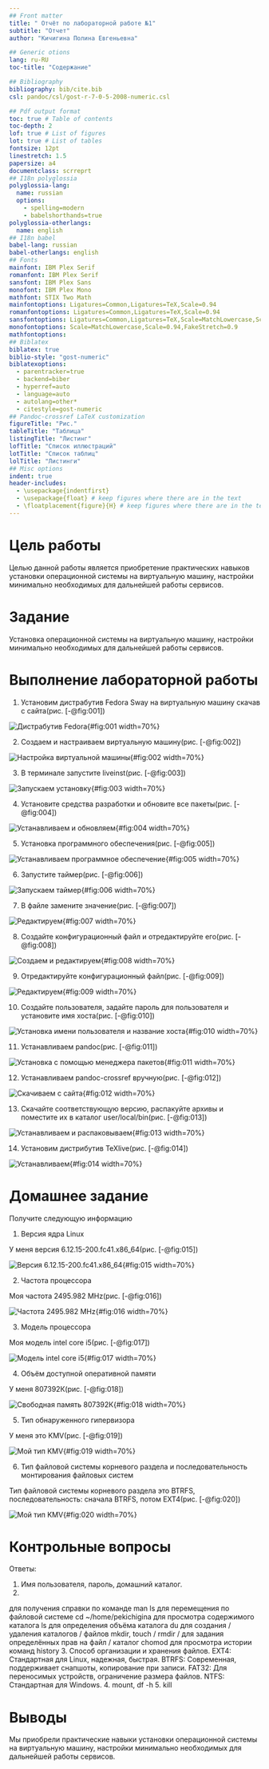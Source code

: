 ```yaml
---
## Front matter
title: " Отчёт по лабораторной работе №1"
subtitle: "Отчет"
author: "Кичигина Полина Евгеньевна"

## Generic otions
lang: ru-RU
toc-title: "Содержание"

## Bibliography
bibliography: bib/cite.bib
csl: pandoc/csl/gost-r-7-0-5-2008-numeric.csl

## Pdf output format
toc: true # Table of contents
toc-depth: 2
lof: true # List of figures
lot: true # List of tables
fontsize: 12pt
linestretch: 1.5
papersize: a4
documentclass: scrreprt
## I18n polyglossia
polyglossia-lang:
  name: russian
  options:
	- spelling=modern
	- babelshorthands=true
polyglossia-otherlangs:
  name: english
## I18n babel
babel-lang: russian
babel-otherlangs: english
## Fonts
mainfont: IBM Plex Serif
romanfont: IBM Plex Serif
sansfont: IBM Plex Sans
monofont: IBM Plex Mono
mathfont: STIX Two Math
mainfontoptions: Ligatures=Common,Ligatures=TeX,Scale=0.94
romanfontoptions: Ligatures=Common,Ligatures=TeX,Scale=0.94
sansfontoptions: Ligatures=Common,Ligatures=TeX,Scale=MatchLowercase,Scale=0.94
monofontoptions: Scale=MatchLowercase,Scale=0.94,FakeStretch=0.9
mathfontoptions:
## Biblatex
biblatex: true
biblio-style: "gost-numeric"
biblatexoptions:
  - parentracker=true
  - backend=biber
  - hyperref=auto
  - language=auto
  - autolang=other*
  - citestyle=gost-numeric
## Pandoc-crossref LaTeX customization
figureTitle: "Рис."
tableTitle: "Таблица"
listingTitle: "Листинг"
lofTitle: "Список иллюстраций"
lotTitle: "Список таблиц"
lolTitle: "Листинги"
## Misc options
indent: true
header-includes:
  - \usepackage{indentfirst}
  - \usepackage{float} # keep figures where there are in the text
  - \floatplacement{figure}{H} # keep figures where there are in the text
---
```


# Цель работы

Целью данной работы является приобретение практических навыков установки операционной системы на виртуальную машину, настройки минимально необходимых для дальнейшей работы сервисов.

# Задание

Установка операционной системы на виртуальную машину, настройки минимально необходимых для дальнейшей работы сервисов.

# Выполнение лабораторной работы
1. Установим дистрабутив Fedora  Sway на виртуальную машину скачав с сайта(рис. [-@fig:001])

![Дистрабутив Fedora](image/1.png){#fig:001 width=70%}

2. Создаем и настраиваем виртуальную машину(рис. [-@fig:002])

![Настройка виртуальной машины](image/2.png){#fig:002 width=70%}

3. В терминале запустите liveinst(рис. [-@fig:003])

![Запускаем установку](image/3.png){#fig:003 width=70%}

4. Установите средства разработки и обновите все пакеты(рис. [-@fig:004])

![Устанавливаем и обновляем](image/4.png){#fig:004 width=70%}

5. Установка программного обеспечения(рис. [-@fig:005])

![Устанавливаем программное обеспечение](image/5.png){#fig:005 width=70%}

6. Запустите таймер(рис. [-@fig:006])

![Запускаем таймер](image/6.png){#fig:006 width=70%}

7. В файле замените значение(рис. [-@fig:007])

![Редактируем](image/7.png){#fig:007 width=70%}

8. Создайте конфигурационный файл и отредактируйте его(рис. [-@fig:008])

![Создаем и редактируем](image/8.png){#fig:008 width=70%}

9. Отредактируйте конфигурационный файл(рис. [-@fig:009])

![Редактируем](image/9.png){#fig:009 width=70%}

10. Создайте пользователя, задайте пароль для пользователя и установите имя хоста(рис. [-@fig:010])

![Установка имени пользователя и название хоста](image/10.png){#fig:010 width=70%}

11. Устанавливаем pandoc(рис. [-@fig:011])

![Установка с помощью менеджера пакетов](image/11.png){#fig:011 width=70%}

12. Устанавливаем pandoc-crossref вручную(рис. [-@fig:012])

![Скачиваем с сайта](image/12.png){#fig:012 width=70%}

13. Скачайте соответствующую версию, распакуйте архивы и поместите их в каталог user/local/bin(рис. [-@fig:013])

![Устанавливаем и распаковываем](image/13.png){#fig:013 width=70%}

14. Установим дистрибутив TeXlive(рис. [-@fig:014])

![Устанавливаем](image/14.png){#fig:014 width=70%}

# Домашнее задание 

Получите следующую информацию

1. Версия ядра Linux

У меня версия 6.12.15-200.fc41.x86_64(рис. [-@fig:015])

![Версия 6.12.15-200.fc41.x86_64](image/15.png){#fig:015 width=70%}

2. Частота процессора

Моя частота 2495.982 MHz(рис. [-@fig:016])

![Частота 2495.982 MHz](image/16.png){#fig:016 width=70%}

3. Модель процессора

Моя модель intel core i5(рис. [-@fig:017])

![Модель intel core i5](image/17.png){#fig:017 width=70%}

4. Объём доступной оперативной памяти

У меня 807392К(рис. [-@fig:018])

![Свободная память 807392К](image/18.png){#fig:018 width=70%}

5. Тип обнаруженного гипервизора 

У меня это KMV(рис. [-@fig:019])

![Мой тип KMV](image/19.png){#fig:019 width=70%}

6. Тип файловой системы корневого раздела и последовательность монтирования файловых систем

Тип файловой системы корневого раздела это BTRFS, последовательность: сначала BTRFS, потом EXT4(рис. [-@fig:020])

![Мой тип KMV](image/20.png){#fig:020 width=70%}

# Контрольные вопросы

Ответы:

1. Имя пользователя, пароль, домашний каталог.
2. 
для получения справки по команде man ls
для перемещения по файловой системе cd ~/home/pekichigina
для просмотра содержимого каталога ls 
для определения объёма каталога du
для создания / удаления каталогов / файлов  mkdir, touch / rmdir /
для задания определённых прав на файл / каталог chomod
для просмотра истории команд history
3. Способ организации и хранения файлов.
EXT4: Стандартная для Linux, надежная, быстрая.
BTRFS: Современная, поддерживает снапшоты, копирование при записи.
FAT32: Для переносимых устройств, ограничение размера файлов.
NTFS: Стандартная для Windows.
4. mount, df -h
5. kill 


# Выводы

Мы приобрели практические навыки установки операционной системы на виртуальную машину, настройки минимально необходимых для дальнейшей работы сервисов.


